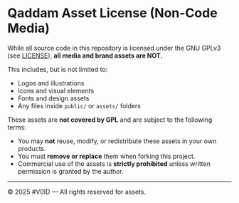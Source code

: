 # Qaddam Asset License (Non-Code Media)

While all source code in this repository is licensed under the GNU GPLv3 (see [LICENSE](./LICENSE.md)), **all media and brand assets are NOT.**

This includes, but is not limited to:

- Logos and illustrations
- Icons and visual elements
- Fonts and design assets
- Any files inside `public/` or `assets/` folders

These assets are **not covered by GPL** and are subject to the following terms:

- You may **not** reuse, modify, or redistribute these assets in your own products.
- You must **remove or replace** them when forking this project.
- Commercial use of the assets is **strictly prohibited** unless written permission is granted by the author.

---

© 2025 #V0ID — All rights reserved for assets.
